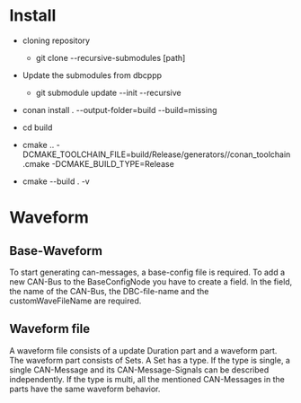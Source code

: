
# Install
- cloning repository
  - git clone --recursive-submodules [path]

- Update the submodules from dbcppp

  - git submodule update --init --recursive


- conan install . --output-folder=build --build=missing
- cd build 
- cmake .. -DCMAKE_TOOLCHAIN_FILE=build/Release/generators//conan_toolchain.cmake -DCMAKE_BUILD_TYPE=Release
- cmake --build . -v

# Waveform

## Base-Waveform 
To start generating can-messages, a base-config file is required. To add a new CAN-Bus to the BaseConfigNode you have to create a field. In the field, the name of the CAN-Bus, the DBC-file-name and the customWaveFileName are required. 

## Waveform file
A waveform file consists of a update Duration part and a waveform part. The waveform part consists of Sets. A Set has a type. If the type is single, a single CAN-Message and its CAN-Message-Signals can be described independently. If the type is multi, all the mentioned CAN-Messages in the parts have the same waveform behavior.